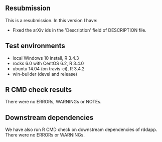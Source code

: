 ## Resubmission
This is a resubmission. In this version I have:
* Fixed the arXiv ids in the 'Description' field of DESCRIPTION file. 

## Test environments
* local Windows 10 install, R 3.4.3
* rocks 6.0 with CentOS 6.2, R 3.4.0
* ubuntu 14.04 (on travis-ci), R 3.4.2
* win-builder (devel and release)
 
## R CMD check results
There were no ERRORs, WARNINGs or NOTEs.

## Downstream dependencies
We have also run R CMD check on downstream dependencies of rddapp.
There were no ERRORs or WARNINGs.